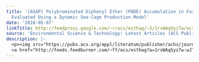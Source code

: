 ```yaml
---
title: '[ASAP] Polybrominated Diphenyl Ether (PBDE) Accumulation in Farmed Salmon
  Evaluated Using a Dynamic Sea-Cage Production Model'
date: '2018-05-07'
linkTitle: http://feedproxy.google.com/~r/acs/esthag/~3/1rsWAqSyz7w/acs.est.8b00146
source: 'Environmental Science & Technology: Latest Articles (ACS Publications)'
description: |-
  <p><img src="https://pubs.acs.org/appl/literatum/publisher/achs/journals/content/esthag/0/esthag.ahead-of-print/acs.est.8b00146/20180507/images/medium/es-2018-001462_0004.gif" alt="TOC Graphic"/></p><div><cite>Environmental Science & Technology</cite></div><div>DOI: 10.1021/acs.est.8b00146</div><div class="feedflare">
  <a href="http://feeds.feedburner.com/~ff/acs/esthag?a=1rsWAqSyz7w:wJTeDgT1ZJA:yIl2AUoC8zA"><img src="http://feeds.feedburner.com/~ff/acs/esthag?d=yIl2AUoC8zA" border="0"></img></a>
---
```

